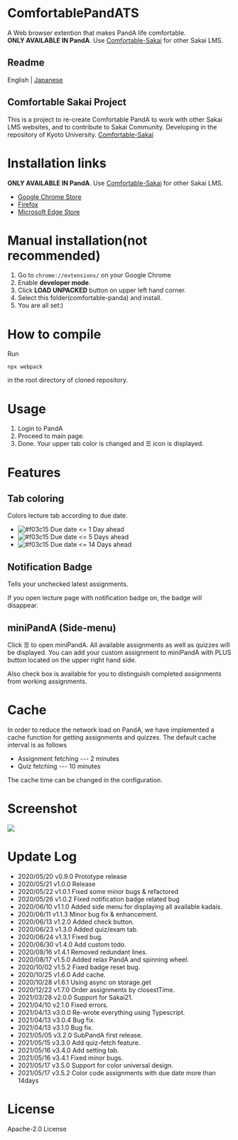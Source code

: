 # ComfortablePandATS
A Web browser extention that makes PandA life comfortable.  
**ONLY AVAILABLE IN PandA**. Use [Comfortable-Sakai](https://github.com/kyoto-u/comfortable-sakai) for other Sakai LMS.

## Readme
English | [Japanese](https://github.com/comfortable-panda/ComfortablePandATS/blob/master/README.md)

## Comfortable Sakai Project
This is a project to re-create Comfortable PandA to work with other Sakai LMS websites, and to contribute to Sakai Community.
Developing in the repository of Kyoto University.
[Comfortable-Sakai](https://github.com/kyoto-u/comfortable-sakai)

# Installation links
**ONLY AVAILABLE IN PandA**. Use [Comfortable-Sakai](https://github.com/kyoto-u/comfortable-sakai) for other Sakai LMS.  
- [Google Chrome Store](https://chrome.google.com/webstore/detail/comfortable-panda/cecjhdkagakhonnmddjgncmdldmppnoe)
- [Firefox](https://tinaxd.github.io/comfortable-panda-firefox-updates/index.html)
- [Microsoft Edge Store](https://microsoftedge.microsoft.com/addons/detail/njbljhcmnodocldppoiejkcmcebpmljc)


# Manual installation(not recommended)
1. Go to `chrome://extensions/` on your Google Chrome
1. Enable **developer mode**.
1. Click **LOAD UNPACKED** button on upper left hand corner.
1. Select this folder(comfortable-panda) and install.
1. You are all set:)

# How to compile
Run
```
npx webpack
```
in the root directory of cloned repository.

# Usage
1. Login to PandA
1. Proceed to main page.
1. Done. Your upper tab color is changed and ☰ icon is displayed.

# Features
## Tab coloring
Colors lecture tab according to due date.
- ![#f03c15](https://via.placeholder.com/15/e85555/000000?text=+)
  Due date <= 1 Day ahead
- ![#f03c15](https://via.placeholder.com/15/d7aa57/000000?text=+)
  Due date <= 5 Days ahead
- ![#f03c15](https://via.placeholder.com/15/62b665/000000?text=+)
  Due date <= 14 Days ahead

## Notification Badge
Tells your unchecked latest assignments.

If you open lecture page with notification badge on, the badge will disappear.

## miniPandA (Side-menu)
Click ☰ to open miniPandA.
All available assignments as well as quizzes will be displayed.
You can add your custom assignment to miniPandA with PLUS button located on the upper right hand side.

Also check box is available for you to distinguish completed assignments from working assignments.

# Cache
In order to reduce the network load on PandA, we have implemented a cache function for getting assignments and quizzes.
The default cache interval is as follows
- Assignment fetching --- 2 minutes
- Quiz fetching --- 10 minutes  

The cache time can be changed in the configuration.

# Screenshot
![](https://user-images.githubusercontent.com/41512077/140854635-974aee4b-fea3-4051-8956-ac696d1648ec.png)

# Update Log
- 2020/05/20 v0.9.0 Prototype release
- 2020/05/21 v1.0.0 Release
- 2020/05/22 v1.0.1 Fixed some minor bugs & refactored
- 2020/05/26 v1.0.2 Fixed notification badge related bug
- 2020/06/10 v1.1.0 Added side menu for displaying all available kadais.
- 2020/06/11 v1.1.3 Minor bug fix & enhancement.
- 2020/06/13 v1.2.0 Added check button.
- 2020/06/23 v1.3.0 Added quiz/exam tab.
- 2020/06/24 v1.3.1 Fixed bug.
- 2020/06/30 v1.4.0 Add custom todo.
- 2020/08/16 v1.4.1 Removed redundant lines.
- 2020/08/17 v1.5.0 Added relax PandA and spinning wheel.
- 2020/10/02 v1.5.2 Fixed badge reset bug.
- 2020/10/25 v1.6.0 Add cache.
- 2020/10/28 v1.6.1 Using async on storage.get
- 2020/12/22 v1.7.0 Order assignments by closestTime.
- 2021/03/28 v2.0.0 Support for Sakai21.
- 2021/04/10 v2.1.0 Fixed errors.
- 2021/04/13 v3.0.0 Re-wrote everything using Typescript.
- 2021/04/13 v3.0.4 Bug fix.
- 2021/04/13 v3.1.0 Bug fix.
- 2021/05/05 v3.2.0 SubPandA first release.
- 2021/05/15 v3.3.0 Add quiz-fetch feature.
- 2021/05/16 v3.4.0 Add setting tab.
- 2021/05/16 v3.4.1 Fixed minor bugs.
- 2021/05/17 v3.5.0 Support for color universal design.
- 2021/05/17 v3.5.2 Color code assignments with due date more than 14days

# License
Apache-2.0 License
